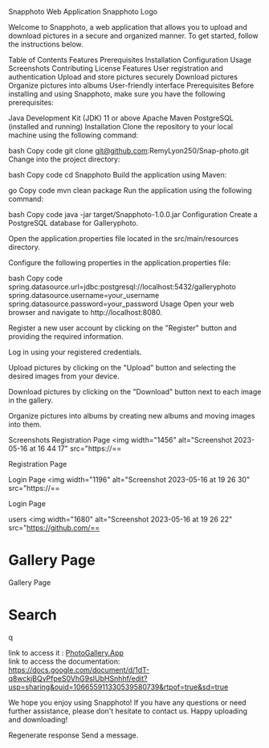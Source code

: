 Snapphoto Web Application
Snapphoto Logo

Welcome to Snapphoto, a web application that allows you to upload and download pictures in a secure and organized manner. To get started, follow the instructions below.

Table of Contents
Features
Prerequisites
Installation
Configuration
Usage
Screenshots
Contributing
License
Features
User registration and authentication
Upload and store pictures securely
Download pictures
Organize pictures into albums
User-friendly interface
Prerequisites
Before installing and using Snapphoto, make sure you have the following prerequisites:

Java Development Kit (JDK) 11 or above
Apache Maven
PostgreSQL (installed and running)
Installation
Clone the repository to your local machine using the following command:

bash
Copy code
git clone git@github.com:RemyLyon250/Snap-photo.git
Change into the project directory:

bash
Copy code
cd Snapphoto
Build the application using Maven:

go
Copy code
mvn clean package
Run the application using the following command:

bash
Copy code
java -jar target/Snapphoto-1.0.0.jar
Configuration
Create a PostgreSQL database for Galleryphoto.

Open the application.properties file located in the src/main/resources directory.

Configure the following properties in the application.properties file:

bash
Copy code
spring.datasource.url=jdbc:postgresql://localhost:5432/galleryphoto
spring.datasource.username=your_username
spring.datasource.password=your_password
Usage
Open your web browser and navigate to http://localhost:8080.

Register a new user account by clicking on the "Register" button and providing the required information.

Log in using your registered credentials.

Upload pictures by clicking on the "Upload" button and selecting the desired images from your device.

Download pictures by clicking on the "Download" button next to each image in the gallery.

Organize pictures into albums by creating new albums and moving images into them.

Screenshots
Registration Page
<img width="1456" alt="Screenshot 2023-05-16 at 16 44 17" src="https://==

Registration Page

Login Page
<img width="1196" alt="Screenshot 2023-05-16 at 19 26 30" src="https://==


Login Page

users
<img width="1680" alt="Screenshot 2023-05-16 at 19 26 22" src="https://github.com/==


Gallery Page
====
Gallery Page

Search
====
q

link to access it : <a href="https://photogallery-app-production.up.railway.app">PhotoGallery.App</a>
<br/>
link to access the documentation: <a href="https://docs.google.com/document/d/1dT-q8wckjBQvPfpeS0VhG9sIUbHSnhhf/edit?usp=sharing&ouid=106655911330539580739&rtpof=true&sd=true">https://docs.google.com/document/d/1dT-q8wckjBQvPfpeS0VhG9sIUbHSnhhf/edit?usp=sharing&ouid=106655911330539580739&rtpof=true&sd=true</a>

We hope you enjoy using Snapphoto! If you have any questions or need further assistance, please don't hesitate to contact us. Happy uploading and downloading!





Regenerate response
Send a message.


